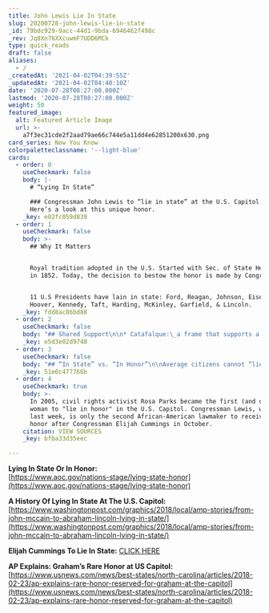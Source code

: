 ```yaml
---
title: John Lewis Lie In State
slug: 20200728-john-lewis-lie-in-state
_id: 79bdc929-9acc-44d1-9bda-6946462f498c
_rev: Jq8Xn76XXcuwmF7UDD6MCk
type: quick_reads
draft: false
aliases:
  - /
_createdAt: '2021-04-02T04:39:55Z'
_updatedAt: '2021-04-02T04:40:10Z'
date: '2020-07-28T08:27:00.000Z'
lastmod: '2020-07-28T08:27:00.000Z'
weight: 50
featured_image:
  alt: Featured Article Image
  url: >-
    a7f3ec31cde2f2aad79ae66c744e5a11dd4e62851200x630.png
card_series: Now You Know
colorpaletteclassname: '--light-blue'
cards:
  - order: 0
    useCheckmark: false
    body: |-
      # “Lying In State”

      ### Congressman John Lewis to “lie in state” at the U.S. Capitol.  
      Here’s a look at this unique honor.
    _key: e02fc059d839
  - order: 1
    useCheckmark: false
    body: >-
      ## Why It Matters


      Royal tradition adopted in the U.S. Started with Sec. of State Henry Clay
      in 1852. Today, the decision to bestow the honor is made by Congress.


      11 U.S Presidents have lain in state: Ford, Reagan, Johnson, Eisenhower,
      Hoover, Kennedy, Taft, Harding, McKinley, Garfield, & Lincoln.
    _key: fdd8ac86bd88
  - order: 2
    useCheckmark: false
    body: "## Shared Support\n\n* Catafalque:\_a frame that supports a coffin (cat-e-falk).\n* Pres. Lincoln’s catafalque from 1865 has held most of the coffins that have lain in state.\n* The catafalque has had minor restorations since 1865 (retrofitted to hold larger coffins, drapery replaced), but for the most part, it remains like the original."
    _key: e5d3e02d9748
  - order: 3
    useCheckmark: false
    body: "## “In State” vs. “In Honor”\n\nAverage citizens cannot “lie in state” as that honor is reserved for\_gov’t & military officials.\n\nHowever, eminent private citizens may “lie in honor.”\n\nTo date, only four have received the honor — including two police officers killed during an attack on the U.S. Capitol & Rev. Billy Graham."
    _key: 51e6c477766b
  - order: 4
    useCheckmark: true
    body: >-
      In 2005, civil rights activist Rosa Parks became the first (and only)
      woman to "lie in honor" in the U.S. Capitol. Congressman Lewis, who passed
      last week, is only the second African-American lawmaker to receive this
      honor after Congressman Elijah Cummings in October.
    citation: VIEW SOURCES
    _key: bfba33d35eec

---
```

**Lying In State Or In Honor:**  
[https://www.aoc.gov/nations-stage/lying-state-honor](https://www.aoc.gov/nations-stage/lying-state-honor)

**A History Of Lying In State At The U.S. Capitol:**  
[https://www.washingtonpost.com/graphics/2018/local/amp-stories/from-john-mccain-to-abraham-lincoln-lying-in-state/](https://www.washingtonpost.com/graphics/2018/local/amp-stories/from-john-mccain-to-abraham-lincoln-lying-in-state/)

**Elijah Cummings To Lie In State:** [CLICK HERE](https://www.cnn.com/2019/10/24/politics/elijah-cummings-lie-in-state-capitol/index.html)

**AP Explains: Graham’s Rare Honor at US Capitol:**  
[https://www.usnews.com/news/best-states/north-carolina/articles/2018-02-23/ap-explains-rare-honor-reserved-for-graham-at-the-capitol](https://www.usnews.com/news/best-states/north-carolina/articles/2018-02-23/ap-explains-rare-honor-reserved-for-graham-at-the-capitol)